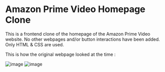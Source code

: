 # Amazon Prime Video Homepage Clone

This is a frontend clone of the homepage of the Amazon Prime Video website. No other webpages and/or button interactions have been added. Only HTML & CSS are used.

This is how the original webpage looked at the time :

![image](https://github.com/user-attachments/assets/637eda2d-59c4-4958-af87-42432e3ee0d1)
![image](https://github.com/user-attachments/assets/81c0ae71-544c-42e2-8cbb-aeb431407d75)
